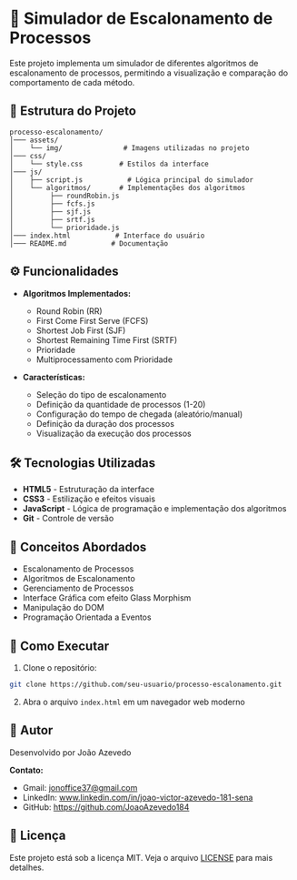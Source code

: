 # 📌 Simulador de Escalonamento de Processos

Este projeto implementa um simulador de diferentes algoritmos de escalonamento de processos, permitindo a visualização e comparação do comportamento de cada método.

## 📂 Estrutura do Projeto

```
processo-escalonamento/
│─── assets/
│    └── img/               # Imagens utilizadas no projeto
│─── css/
│    └── style.css         # Estilos da interface
│─── js/
│    ├── script.js           # Lógica principal do simulador
│    └── algoritmos/       # Implementações dos algoritmos
│         ├── roundRobin.js
│         ├── fcfs.js
│         ├── sjf.js
│         ├── srtf.js
│         └── prioridade.js
│─── index.html           # Interface do usuário
│─── README.md           # Documentação
```

## ⚙️ Funcionalidades

- **Algoritmos Implementados:**
  - Round Robin (RR)
  - First Come First Serve (FCFS)
  - Shortest Job First (SJF)
  - Shortest Remaining Time First (SRTF)
  - Prioridade
  - Multiprocessamento com Prioridade

- **Características:**
  - Seleção do tipo de escalonamento
  - Definição da quantidade de processos (1-20)
  - Configuração do tempo de chegada (aleatório/manual)
  - Definição da duração dos processos
  - Visualização da execução dos processos

## 🛠️ Tecnologias Utilizadas

- **HTML5** - Estruturação da interface
- **CSS3** - Estilização e efeitos visuais
- **JavaScript** - Lógica de programação e implementação dos algoritmos
- **Git** - Controle de versão

## 🎯 Conceitos Abordados

- Escalonamento de Processos
- Algoritmos de Escalonamento
- Gerenciamento de Processos
- Interface Gráfica com efeito Glass Morphism
- Manipulação do DOM
- Programação Orientada a Eventos

## 🚀 Como Executar

1. Clone o repositório:
```bash
git clone https://github.com/seu-usuario/processo-escalonamento.git
```

2. Abra o arquivo `index.html` em um navegador web moderno

## 👤 Autor

Desenvolvido por João Azevedo

**Contato:**
- Gmail: jonoffice37@gmail.com
- LinkedIn: www.linkedin.com/in/joao-victor-azevedo-181-sena
- GitHub: https://github.com/JoaoAzevedo184

## 📝 Licença

Este projeto está sob a licença MIT. Veja o arquivo [LICENSE](LICENSE) para mais detalhes.
